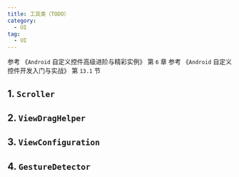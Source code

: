 ```yaml
---
title: 工具类（TODO）
category: 
  - UI
tag:
  - UI
---
```


参考 《`Android` 自定义控件高级进阶与精彩实例》 第 `6` 章
参考 《`Android` 自定义控件开发入门与实战》 第 `13.1` 节

## 1. `Scroller`

## 2. `ViewDragHelper`

## 3. `ViewConfiguration`

## 4. `GestureDetector`
